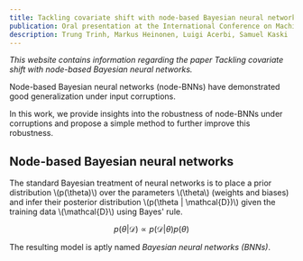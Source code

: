 ```yaml
---
title: Tackling covariate shift with node-based Bayesian neural networks
publication: Oral presentation at the International Conference on Machine Learning (ICML) 2022
description: Trung Trinh, Markus Heinonen, Luigi Acerbi, Samuel Kaski
---
```


*This website contains information regarding the paper Tackling covariate shift with node-based Bayesian neural networks.*

Node-based Bayesian neural networks (node-BNNs) have demonstrated good generalization under input corruptions.

In this work, we provide insights into the robustness of node-BNNs under corruptions and propose a simple method to further improve this robustness.

## Node-based Bayesian neural networks

The standard Bayesian treatment of neural networks is to place a prior distribution \\(p(\theta)\\) over the parameters \\(\theta\\) (weights and biases) and infer their posterior distribution \\(p(\theta \| \mathcal{D})\\) given the training data \\(\mathcal{D}\\) using Bayes' rule.

$$p(\theta | \mathcal{D}) \propto p(\mathcal{D}|\theta)p(\theta)$$

The resulting model is aptly named *Bayesian neural networks (BNNs)*.
